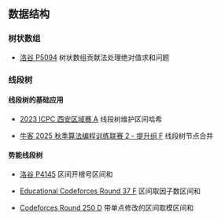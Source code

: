 ## 数据结构

### 树状数组

- [洛谷 P5094](https://www.luogu.com.cn/problem/P5094) 树状数组贡献法处理绝对值求和问题

### 线段树

#### 线段树的基础应用

- [2023 ICPC 西安区域赛 A](https://codeforces.com/gym/105471/problem/A) 线段树维护区间哈希

- [牛客 2025 秋季算法编程训练联赛 2 - 提升组 F](https://ac.nowcoder.com/acm/contest/119774/F) 线段树节点合并

#### 势能线段树

- [洛谷 P4145](https://www.luogu.com.cn/problem/P4145) 区间开根号区间和

- [Educational Codeforces Round 37 F](https://codeforces.com/problemset/problem/920/F) 区间取因子数区间和

- [Codeforces Round 250 D](https://codeforces.com/problemset/problem/438/D) 带单点修改的区间取模区间和
